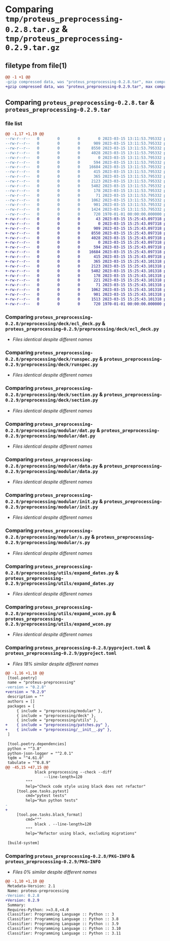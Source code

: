 # Comparing `tmp/proteus_preprocessing-0.2.8.tar.gz` & `tmp/proteus_preprocessing-0.2.9.tar.gz`

## filetype from file(1)

```diff
@@ -1 +1 @@
-gzip compressed data, was "proteus_preprocessing-0.2.8.tar", max compression
+gzip compressed data, was "proteus_preprocessing-0.2.9.tar", max compression
```

## Comparing `proteus_preprocessing-0.2.8.tar` & `proteus_preprocessing-0.2.9.tar`

### file list

```diff
@@ -1,17 +1,19 @@
--rw-r--r--   0        0        0        0 2023-03-15 13:11:53.795332 proteus_preprocessing-0.2.8/preprocessing/deck/__init__.py
--rw-r--r--   0        0        0      909 2023-03-15 13:11:53.795332 proteus_preprocessing-0.2.8/preprocessing/deck/ecl_deck.py
--rw-r--r--   0        0        0     8550 2023-03-15 13:11:53.795332 proteus_preprocessing-0.2.8/preprocessing/deck/runspec.py
--rw-r--r--   0        0        0     4028 2023-03-15 13:11:53.795332 proteus_preprocessing-0.2.8/preprocessing/deck/section.py
--rw-r--r--   0        0        0        0 2023-03-15 13:11:53.795332 proteus_preprocessing-0.2.8/preprocessing/modular/__init__.py
--rw-r--r--   0        0        0      594 2023-03-15 13:11:53.795332 proteus_preprocessing-0.2.8/preprocessing/modular/dat.py
--rw-r--r--   0        0        0    16684 2023-03-15 13:11:53.795332 proteus_preprocessing-0.2.8/preprocessing/modular/data.py
--rw-r--r--   0        0        0      415 2023-03-15 13:11:53.795332 proteus_preprocessing-0.2.8/preprocessing/modular/egrid.py
--rw-r--r--   0        0        0      365 2023-03-15 13:11:53.795332 proteus_preprocessing-0.2.8/preprocessing/modular/grdecl.py
--rw-r--r--   0        0        0     2123 2023-03-15 13:11:53.795332 proteus_preprocessing-0.2.8/preprocessing/modular/init.py
--rw-r--r--   0        0        0     5402 2023-03-15 13:11:53.795332 proteus_preprocessing-0.2.8/preprocessing/modular/s.py
--rw-r--r--   0        0        0      178 2023-03-15 13:11:53.795332 proteus_preprocessing-0.2.8/preprocessing/modular/x.py
--rw-r--r--   0        0        0       71 2023-03-15 13:11:53.795332 proteus_preprocessing-0.2.8/preprocessing/utils/__init__.py
--rw-r--r--   0        0        0     1062 2023-03-15 13:11:53.795332 proteus_preprocessing-0.2.8/preprocessing/utils/expand_dates.py
--rw-r--r--   0        0        0      901 2023-03-15 13:11:53.795332 proteus_preprocessing-0.2.8/preprocessing/utils/expand_wcon.py
--rw-r--r--   0        0        0     1424 2023-03-15 13:11:53.795332 proteus_preprocessing-0.2.8/pyproject.toml
--rw-r--r--   0        0        0      720 1970-01-01 00:00:00.000000 proteus_preprocessing-0.2.8/PKG-INFO
+-rw-r--r--   0        0        0       43 2023-03-15 15:25:43.097318 proteus_preprocessing-0.2.9/preprocessing/__init__.py
+-rw-r--r--   0        0        0        0 2023-03-15 15:25:43.097318 proteus_preprocessing-0.2.9/preprocessing/deck/__init__.py
+-rw-r--r--   0        0        0      909 2023-03-15 15:25:43.097318 proteus_preprocessing-0.2.9/preprocessing/deck/ecl_deck.py
+-rw-r--r--   0        0        0     8550 2023-03-15 15:25:43.097318 proteus_preprocessing-0.2.9/preprocessing/deck/runspec.py
+-rw-r--r--   0        0        0     4028 2023-03-15 15:25:43.097318 proteus_preprocessing-0.2.9/preprocessing/deck/section.py
+-rw-r--r--   0        0        0        0 2023-03-15 15:25:43.097318 proteus_preprocessing-0.2.9/preprocessing/modular/__init__.py
+-rw-r--r--   0        0        0      594 2023-03-15 15:25:43.097318 proteus_preprocessing-0.2.9/preprocessing/modular/dat.py
+-rw-r--r--   0        0        0    16684 2023-03-15 15:25:43.097318 proteus_preprocessing-0.2.9/preprocessing/modular/data.py
+-rw-r--r--   0        0        0      415 2023-03-15 15:25:43.097318 proteus_preprocessing-0.2.9/preprocessing/modular/egrid.py
+-rw-r--r--   0        0        0      365 2023-03-15 15:25:43.101318 proteus_preprocessing-0.2.9/preprocessing/modular/grdecl.py
+-rw-r--r--   0        0        0     2123 2023-03-15 15:25:43.101318 proteus_preprocessing-0.2.9/preprocessing/modular/init.py
+-rw-r--r--   0        0        0     5402 2023-03-15 15:25:43.101318 proteus_preprocessing-0.2.9/preprocessing/modular/s.py
+-rw-r--r--   0        0        0      178 2023-03-15 15:25:43.101318 proteus_preprocessing-0.2.9/preprocessing/modular/x.py
+-rw-r--r--   0        0        0      221 2023-03-15 15:25:43.101318 proteus_preprocessing-0.2.9/preprocessing/patches.py
+-rw-r--r--   0        0        0       71 2023-03-15 15:25:43.101318 proteus_preprocessing-0.2.9/preprocessing/utils/__init__.py
+-rw-r--r--   0        0        0     1062 2023-03-15 15:25:43.101318 proteus_preprocessing-0.2.9/preprocessing/utils/expand_dates.py
+-rw-r--r--   0        0        0      901 2023-03-15 15:25:43.101318 proteus_preprocessing-0.2.9/preprocessing/utils/expand_wcon.py
+-rw-r--r--   0        0        0     1513 2023-03-15 15:25:43.101318 proteus_preprocessing-0.2.9/pyproject.toml
+-rw-r--r--   0        0        0      720 1970-01-01 00:00:00.000000 proteus_preprocessing-0.2.9/PKG-INFO
```

### Comparing `proteus_preprocessing-0.2.8/preprocessing/deck/ecl_deck.py` & `proteus_preprocessing-0.2.9/preprocessing/deck/ecl_deck.py`

 * *Files identical despite different names*

### Comparing `proteus_preprocessing-0.2.8/preprocessing/deck/runspec.py` & `proteus_preprocessing-0.2.9/preprocessing/deck/runspec.py`

 * *Files identical despite different names*

### Comparing `proteus_preprocessing-0.2.8/preprocessing/deck/section.py` & `proteus_preprocessing-0.2.9/preprocessing/deck/section.py`

 * *Files identical despite different names*

### Comparing `proteus_preprocessing-0.2.8/preprocessing/modular/dat.py` & `proteus_preprocessing-0.2.9/preprocessing/modular/dat.py`

 * *Files identical despite different names*

### Comparing `proteus_preprocessing-0.2.8/preprocessing/modular/data.py` & `proteus_preprocessing-0.2.9/preprocessing/modular/data.py`

 * *Files identical despite different names*

### Comparing `proteus_preprocessing-0.2.8/preprocessing/modular/init.py` & `proteus_preprocessing-0.2.9/preprocessing/modular/init.py`

 * *Files identical despite different names*

### Comparing `proteus_preprocessing-0.2.8/preprocessing/modular/s.py` & `proteus_preprocessing-0.2.9/preprocessing/modular/s.py`

 * *Files identical despite different names*

### Comparing `proteus_preprocessing-0.2.8/preprocessing/utils/expand_dates.py` & `proteus_preprocessing-0.2.9/preprocessing/utils/expand_dates.py`

 * *Files identical despite different names*

### Comparing `proteus_preprocessing-0.2.8/preprocessing/utils/expand_wcon.py` & `proteus_preprocessing-0.2.9/preprocessing/utils/expand_wcon.py`

 * *Files identical despite different names*

### Comparing `proteus_preprocessing-0.2.8/pyproject.toml` & `proteus_preprocessing-0.2.9/pyproject.toml`

 * *Files 18% similar despite different names*

```diff
@@ -1,16 +1,18 @@
 [tool.poetry]
 name = "proteus-preprocessing"
-version = "0.2.8"
+version = "0.2.9"
 description = ""
 authors = []
 packages = [
     { include = "preprocessing/modular" },
     { include = "preprocessing/deck" },
     { include = "preprocessing/utils" },
+    { include = "preprocessing/patches.py" },
+    { include = "preprocessing/__init__.py" },
 ]
 
 [tool.poetry.dependencies]
 python = "^3.8"
 python-json-logger = "^2.0.1"
 tqdm = "^4.61.0"
 tabulate = "^0.8.9"
@@ -45,15 +47,15 @@
             black preprocessing --check --diff
                 --line-length=120
         """
         help="Check code style using black does not refactor"
     [tool.poe.tasks.pytest]
         cmd="pytest tests"
         help="Run python tests"
-    
+
     [tool.poe.tasks.black_format]
         cmd="""
             black . --line-length=120
         """
         help="Refactor using black, excluding migrations"
 
 [build-system]
```

### Comparing `proteus_preprocessing-0.2.8/PKG-INFO` & `proteus_preprocessing-0.2.9/PKG-INFO`

 * *Files 0% similar despite different names*

```diff
@@ -1,10 +1,10 @@
 Metadata-Version: 2.1
 Name: proteus-preprocessing
-Version: 0.2.8
+Version: 0.2.9
 Summary: 
 Requires-Python: >=3.8,<4.0
 Classifier: Programming Language :: Python :: 3
 Classifier: Programming Language :: Python :: 3.8
 Classifier: Programming Language :: Python :: 3.9
 Classifier: Programming Language :: Python :: 3.10
 Classifier: Programming Language :: Python :: 3.11
```

